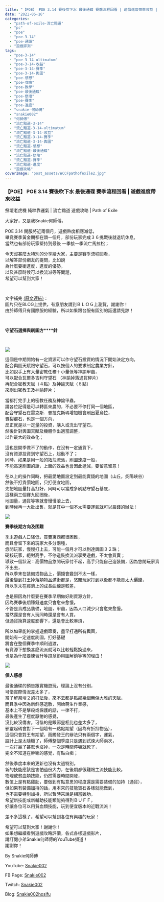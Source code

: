 ```yaml
---
title: "【POE】 POE 3.14 賽後吹下水 最後通碟 賽季流程回看 | 遊戲進度帶來收益 | 祭壇老虎機 純粹靠運氣 | 流亡黯道 遊戲攻略 | Path of Exile"
date: "2021-06-16"
categories: 
  - "path-of-exile-流亡黯道"
  - "pc"
  - "poe"
  - "poe-3-14"
  - "poe-通識"
  - "遊戲評測"
tags: 
  - "poe-3-14"
  - "poe-3-14-ultimatum"
  - "poe-3-14-收益"
  - "poe-3-14-賽季"
  - "poe-3-14-輿圖"
  - "poe-感想"
  - "poe-攻略"
  - "poe-教學"
  - "poe-最後通碟"
  - "poe-祭壇"
  - "poe-賽季"
  - "poe-進度"
  - "snakie-何師傅"
  - "snakie002"
  - "何師傅"
  - "流亡黯道-3-14"
  - "流亡黯道-3-14-ultimatum"
  - "流亡黯道-3-14-收益"
  - "流亡黯道-3-14-賽季"
  - "流亡黯道-3-14-輿圖"
  - "流亡黯道-感想"
  - "流亡黯道-最後通碟"
  - "流亡黯道-祭壇"
  - "流亡黯道-賽季"
  - "流亡黯道-進度"
  - "遊戲攻略"
coverImage: "post_assets/WCCFpathofexile2.jpg"
---
```


### 【POE】 POE 3.14 賽後吹下水 最後通碟 賽季流程回看 | 遊戲進度帶來收益  
祭壇老虎機 純粹靠運氣 | 流亡黯道 遊戲攻略 | Path of Exile

  
大家好，又是我Snakie何師傅。  

  
POE 3.14 開服將近兩個月，遊戲熱度相應減低，  
畢竟賽季黃金期都在頭一個月，部份玩家完成３６挑戰後就退坑休息，  
當然也有部份玩家堅持到最後 一季接一季流亡馬拉松；  

  
今天沒甚麼太特別的分享給大家，主要是賽季流程回看，  
以解答部份網友的提問，比如說  
為什麼要衝進度，進度的優勢，  
以及甚麼時候可以換流派等等問題，  
希望可以幫到大家！  

  
   

  
文字補完 [(原文連結)](https://snakie002hosifu.blogspot.com/2021/06/poe-poe-314-path-of-exile.html)：  
圖片只在BLOG上提供，有意朋友請到ＢＬＯＧ上瀏覽，謝謝你！  
由於師傅只有國際服的經驗，所以如果跟台服有區別的話還請見諒！  

  
   

  
**守望石選擇與刷圖方****針**  

  
   

  
**![](post_assets/Harbinger.png)**  

  
這個是中期開始有一定資源可以作守望石投資的情況下開始決定方向，  
配合輿圖天賦跟守望石，可以按個人的要求制定農業方針，  
比如說手上有大量密教任務＋小量低等神諭甲蟲，  
可以配合瓦爾多吉利守望石 （神諭掉落通貨碎片）  
再配合密教天賦（４點）及神諭天賦（６點）  
來刷出密教王及神諭碎片；  

  
當都打完手上的密教任務及神諭甲蟲，  
請各位記得是可以轉區來農的，不必要不停打同一個地區，  
配合守望石在雷克斯．普拉克斯瑪增加機會刷出夏烏拉，  
賣裂痕石，也是一個方向，  
反正就是以一定量的投資，購入或洗出守望石，  
然後針對輿圖天賦及機體作出適當調整，  
以作最大的效益化；  

  
這也是開季做不了的動作，在沒有一定通貨下，  
沒有資源投資到守望石上，起動不了；  
同時，如果是用一般的拓荒流派，刷圖速度一般，  
不能高速刷圖的話，上面的效益也會因此遞減，要留意留意！  

  
在以上的操作同時，把最愛地圖設定到最能賣錢的地圖（山丘，炙陽峽谷）  
然後不打貴價地圖，只打便宜地圖，  
先把地圖量打高打好，同時可以當成多刷點守望石基底，  
這樣兩三個賽九回圈後，  
地圖量，通貨等等就會慢慢滾上去，  
到時候再一大批出售，就是其中一個不太需要運氣就可以農錢的辦法！  

  
![](post_assets/1-7-1024x217.png)  

  
**賽季後期方向及困難**  

  
季末遊戲人口降低，買賣東西都很困難，  
而且會留下來的玩家大多分兩種，  
悠閒玩家，慢慢打上去，可能一個月才可以到達輿圖３２珠；  
硬核玩家，絕對高手，不停造裝換流派享受遊戲，不太會買賣；  
導致一個狀況：高價物品悠閒玩家付不起，高手只能自己造裝備，因為悠閒玩家賣不出去，  
所以季末在裝備或物品上，價錢會變到不太一樣，  
最後變到打王掉落類物品滿街都是，悠閒玩家打到以後都不能賣太大價錢，  
所以季末在經濟上的成長曲線是較差，  

  
也是原因為什麼要在賽季早期做好刷資源方針，  
因為賽季後期賺錢速度只會愈來愈慢，  
不管是賣成品裝備，地圖，甲蟲，因為人口減少只會愈來愈慢，  
當然還是會有人玩同時還是會有人買，  
但通貨換算速度影響下，還是會比較麻煩，  

  
所以如果能夠掌握遊戲節奏，盡早打通所有輿圖，  
開始有一定速度刷圖，打好基礎  
將會在整個賽季中順利過渡，  
有資源下想換甚麼流派就可以比較輕鬆換過來，  
也是為什麼要練習升等跑章節輿圖解鎖等等的理由！  

  
![](post_assets/1.mp4_snapshot_14.31.783-1024x576.jpg)  

  
**個人感想**  

  
最後通碟的預告跟實機遊玩，理論上沒有分別，  
可惜實際情況差太多了，  
當了解祭壇２的打法後，來不去都是點那幾個無傷大雅的天賦，  
而且季中因為新鮮感退散，開始萌生作業感，  
基本上不是擊殺或保護的話，一律不打，  
最後產生了極度厭倦的感覺，  
沒比較沒傷害，可惜的是跟邪靈相比也差太多了，  
邪靈起碼會對下一個壇有一點點期望（因為有折扣物品），  
這個只會對王有期望，而觸發王的辦法只有兩個字，運氣，  
設計上是太隨機了，師傅整個季度只是遇到試煉大師兩次，  
一次打嬴了甚麼也沒掉，一次是時間停頓就死了，  
完全不知道在幹嘛的感覺，有點白痴；  

  
然後季度本來的更新也沒有太過特別，  
新的技能應該是害怕過份大力，在後期都很難跟主流技能比較，  
物理或貧血類技能，仍然需要時間開發，  
數值上是有點雞肋，要做到有點意思的程度還是需要裝備的加持（通貨），  
但如果有裝備加持的話，用本來的技能寶石各樣就能做到，  
也不需要特別加持，所以暫時來說是相當雞肋，  
希望新技能或新輔助技能類能夠得到ＢＵＦＦ，  
好讓各位可以用貧血類技能，玩到便宜版本的近戰流派！  

  
差不多這樣了，希望可以幫到各位有興趣的玩家！  

  
希望可以幫到大家！謝謝你！  
如果想繼續看到遊戲攻略評價，各式各樣遊戲影片，  
請訂閱小弟Snakie何師傅的YouTube頻道！  
謝謝你！  

  
By Snakie何師傅  

  
YouTube: [Snakie002](https://www.youtube.com/c/Snakie002/)  

  
FB Page: [Snakie002](https://www.facebook.com/Snakie002/)  

  
Twitch: [Snakie002](https://www.twitch.tv/snakie002/)  

  
Blog: [Snakie002hosifu](https://snakie002hosifu.blog/)

